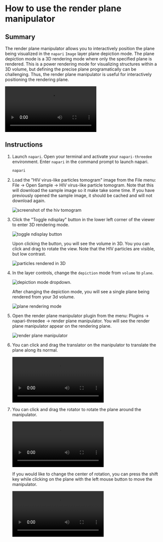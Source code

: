 # How to use the render plane manipulator

## Summary
The render plane manipulator allows you to interactively position the plane being visualized in the `napari` `Image` 
layer plane depiction mode. The plane depiction mode is a 3D rendering mode where only the specified plane is 
rendered. This is a power rendering mode for visualizing structures within a 3D volume, but defining the precise 
plane programatically can be challenging. Thus, the render plane manipulator is useful for interactively positioning 
the rendering plane.

![type:video](https://user-images.githubusercontent.com/1120672/207312303-e81f652a-3fae-476f-abee-e19227b2b6c3.mov)


## Instructions

1. Launch `napari`. Open your terminal and activate your `napari-threedee` environment. Enter `napari` in the 
   command prompt to launch napari.

     ```bash
     napari
     ```

2. Load the "HIV virus-like particles tomogram" image from the File menu: File -> Open Sample -> HIV virus-like particle tomogram. Note that this will download the sample image so it make take some time. If you have previously opened the sample image, it should be cached and will not download again.

	![screenshot of the hiv tomogram](https://user-images.githubusercontent.com/1120672/207310777-1cfdb146-e5b9-43fb-a740-6af137ed9df5.png)

3. Click the "Toggle ndisplay" button in the lower left corner of the viewer to enter 3D rendering mode. 

	![toggle ndisplay button](https://user-images.githubusercontent.com/1120672/207310915-45424cd4-a0c6-44e9-9de1-93483959a131.png)

	Upon clicking the button, you will see the volume in 3D. You you can click and drag to rotate the view. Note that the HIV particles are visible, but low contrast.
	
	![particles rendered in 3D](https://user-images.githubusercontent.com/1120672/207311476-e5e8d2dd-61b1-46f3-8607-e22c3da9afbb.png)

4. In the layer controls, change the `depiction` mode from `volume` to `plane`.

	![depiction mode dropdown.](https://user-images.githubusercontent.com/1120672/207311566-8da18aa4-8b65-40b7-925a-bd679e36ff82.png)
	
	After changing the depiction mode, you will see a single plane being rendered from your 3d volume.
	
	![plane rendering mode](https://user-images.githubusercontent.com/1120672/207311620-0494f9cf-3059-40d4-902e-37f026556c56.png)

5. Open the render plane manipulator plugin from the menu: Plugins -> napari-threedee -> render plane manipulator. You will see the render plane manipulator appear on the rendering plane.

	![render plane manipulator](https://user-images.githubusercontent.com/1120672/207311868-d6a0d972-37ea-4e79-92b1-3923a058221b.png)
	

6. You can click and drag the translator on the manipulator to translate the plane along its normal.

	![type:video](https://user-images.githubusercontent.com/1120672/207312152-d9d49bfd-04dc-4b27-827b-04282c512e48.mov)

7. You can click and drag the rotator to rotate the plane around the manipulator.

	![type:video](https://user-images.githubusercontent.com/1120672/207312303-e81f652a-3fae-476f-abee-e19227b2b6c3.mov)

	If you would like to change the center of rotation, you can press the shift key while clicking on the plane with the left mouse button to move the manipulator.
	
	![type:video](https://user-images.githubusercontent.com/1120672/207312430-74b95837-0718-4b9b-a2dd-b9fed0565e21.mov)